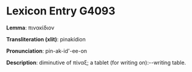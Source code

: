 # Lexicon Entry G4093

**Lemma**: πινακίδιον

**Transliteration (xlit)**: pinakídion

**Pronunciation**: pin-ak-id'-ee-on

**Description**:
diminutive of πίναξ; a tablet (for writing on):--writing table.
